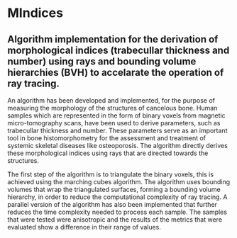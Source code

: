 # MIndices

## Algorithm implementation for the derivation of morphological indices (trabecullar thickness and number) using rays and bounding volume hierarchies (BVH) to accelarate the operation of ray tracing.

  An algorithm has been developed and implemented, for the purpose of measuring the morphology of the structures of cancelous bone. Human samples which are represented in the form of binary voxels from magnetic micro-tomography scans, have been used to derive parameters, such as trabecullar thickness and number. These parameters serve as an important tool in bone histomorphometry for the assessment and treatment of systemic skeletal diseases like osteoporosis. The algorithm directly derives these morphological indices using rays that are directed towards the structures.

 The first step of the algorithm is to triangulate the binary voxels, this is achieved using the marching cubes algorithm. The algorithm uses bounding volumes that wrap the triangulated surfaces, forming a bounding volume hierarchy, in order to reduce the computational complexity of ray tracing. A parallel version of the algorithm has also been implemented that further reduces the time complexity needed to process each sample. The samples that were tested were anisotropic and the results of the metrics that were evaluated show a difference in their range of values.
